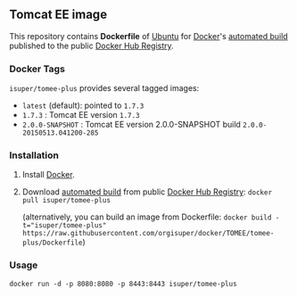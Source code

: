## Tomcat EE image

This repository contains **Dockerfile** of [Ubuntu](http://www.ubuntu.com/) for [Docker](https://www.docker.com/)'s [automated build](https://registry.hub.docker.com/u/isuper/tomee-plus/) published to the public [Docker Hub Registry](https://registry.hub.docker.com/).

### Docker Tags

`isuper/tomee-plus` provides several tagged images:

* `latest` (default): pointed to `1.7.3`
* `1.7.3` : Tomcat EE version `1.7.3`
* `2.0.0-SNAPSHOT` : Tomcat EE version 2.0.0-SNAPSHOT build `2.0.0-20150513.041200-285`

### Installation

1. Install [Docker](https://www.docker.com/).

2. Download [automated build](https://registry.hub.docker.com/u/isuper/tomee-plus/) from public [Docker Hub Registry](https://registry.hub.docker.com/): `docker pull isuper/tomee-plus`

    (alternatively, you can build an image from Dockerfile: `docker build -t="isuper/tomee-plus" https://raw.githubusercontent.com/orgisuper/docker/TOMEE/tomee-plus/Dockerfile`)

### Usage

    docker run -d -p 8080:8080 -p 8443:8443 isuper/tomee-plus
